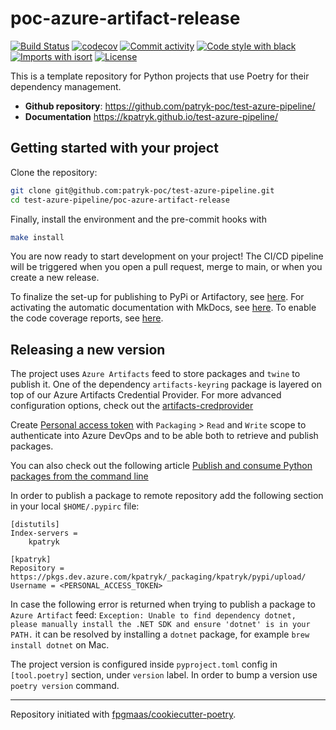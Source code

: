 # poc-azure-artifact-release

[![Build Status](https://dev.azure.com/kpatryk/Playground/_apis/build/status/patryk-poc/test-azure-pipeline?branchName=feature%2Fcheck-azure-artifacts-release-procedure)](https://dev.azure.com/kpatryk/Playground/_build/latest?definitionId=1&branchName=feature%2Fcheck-azure-artifacts-release-procedure)
[![codecov](https://codecov.io/gh/patryk-poc/test-azure-pipeline/branch/feature/check-azure-artifacts-release-procedure/graph/badge.svg?token=LDED35KG6U)](https://codecov.io/gh/patryk-poc/test-azure-pipeline)
[![Commit activity](https://img.shields.io/github/commit-activity/m/patryk-poc/test-azure-pipeline)](https://img.shields.io/github/commit-activity/m/patryk-poc/test-azure-pipeline)
[![Code style with black](https://img.shields.io/badge/code%20style-black-000000.svg)](https://github.com/psf/black)
[![Imports with isort](https://img.shields.io/badge/%20imports-isort-%231674b1)](https://pycqa.github.io/isort/)
[![License](https://img.shields.io/github/license/patryk-poc/test-azure-pipeline)](https://img.shields.io/github/license/patryk-poc/test-azure-pipeline)

This is a template repository for Python projects that use Poetry for their dependency management.

- **Github repository**: <https://github.com/patryk-poc/test-azure-pipeline/>
- **Documentation** <https://kpatryk.github.io/test-azure-pipeline/>

## Getting started with your project

Clone the repository:

``` bash
git clone git@github.com:patryk-poc/test-azure-pipeline.git
cd test-azure-pipeline/poc-azure-artifact-release
```

Finally, install the environment and the pre-commit hooks with

```bash
make install
```

You are now ready to start development on your project! The CI/CD
pipeline will be triggered when you open a pull request, merge to main,
or when you create a new release.

To finalize the set-up for publishing to PyPi or Artifactory, see
[here](https://fpgmaas.github.io/cookiecutter-poetry/features/publishing/#set-up-for-pypi).
For activating the automatic documentation with MkDocs, see
[here](https://fpgmaas.github.io/cookiecutter-poetry/features/mkdocs/#enabling-the-documentation-on-github).
To enable the code coverage reports, see [here](https://fpgmaas.github.io/cookiecutter-poetry/features/codecov/).

## Releasing a new version

The project uses `Azure Artifacts` feed to store packages and `twine` to publish it.
One of the dependency `artifacts-keyring` package is layered on top of our Azure Artifacts Credential Provider.
For more advanced configuration options, check out the [artifacts-credprovider](https://github.com/microsoft/artifacts-credprovider)

Create [Personal access token](https://learn.microsoft.com/en-us/azure/devops/organizations/accounts/use-personal-access-tokens-to-authenticate?view=azure-devops&tabs=Windows#create-a-pat)
with `Packaging` > `Read` and `Write` scope to authenticate into Azure DevOps and to be able both to retrieve and publish packages.

You can also check out the following article [Publish and consume Python packages from the command line](https://learn.microsoft.com/en-us/azure/devops/artifacts/quickstarts/python-cli?view=azure-devops)

In order to publish a package to remote repository add the following section in your local `$HOME/.pypirc` file:


    [distutils]
    Index-servers =
        kpatryk

    [kpatryk]
    Repository = https://pkgs.dev.azure.com/kpatryk/_packaging/kpatryk/pypi/upload/
    Username = <PERSONAL_ACCESS_TOKEN>


In case the following error is returned when trying to publish a package to `Azure Artifact` feed:
`Exception: Unable to find dependency dotnet, please manually install the .NET SDK and ensure 'dotnet' is in your PATH.`
it can be resolved by installing a `dotnet` package, for example `brew install dotnet` on Mac.


The project version is configured inside `pyproject.toml` config in `[tool.poetry]` section, under `version` label.
In order to bump a version use `poetry version` command.

---

Repository initiated with [fpgmaas/cookiecutter-poetry](https://github.com/fpgmaas/cookiecutter-poetry).

